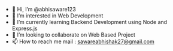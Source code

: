 - 👋 Hi, I’m @abhisaware123
- 👀 I’m interested in Web Development
- 🌱 I’m currently learning Backend Development using Node and Express.js
- 💞️ I’m looking to collaborate on Web Based Project 
- 📫 How to reach me mail : sawareabhishak27@gmail.com

<!---
abhisaware123/abhisaware123 is a ✨ special ✨ repository because its `README.md` (this file) appears on your GitHub profile.
You can click the Preview link to take a look at your changes.
--->
